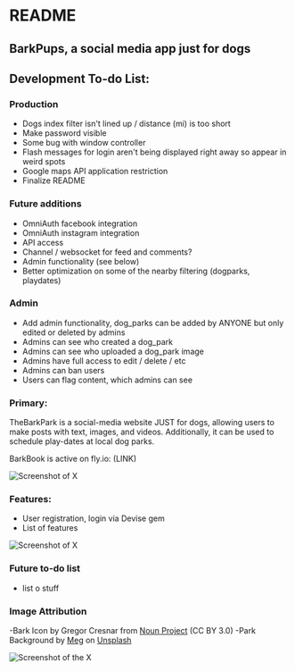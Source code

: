 # README

## BarkPups, a social media app just for dogs

## Development To-do List:

### Production
* Dogs index filter isn't lined up / distance (mi) is too short
* Make password visible
* Some bug with window controller
* Flash messages for login aren't being displayed right away so appear in weird spots
* Google maps API application restriction
* Finalize README

### Future additions
* OmniAuth facebook integration
* OmniAuth instagram integration
* API access
* Channel / websocket for feed and comments?
* Admin functionality (see below)
* Better optimization on some of the nearby filtering (dogparks, playdates)

### Admin
* Add admin functionality, dog_parks can be added by ANYONE but only edited or deleted by admins
* Admins can see who created a dog_park
* Admins can see who uploaded a dog_park image
* Admins have full access to edit / delete / etc
* Admins can ban users
* Users can flag content, which admins can see

### Primary:

TheBarkPark is a social-media website JUST for dogs, allowing users to make posts with text, images, and videos. Additionally, it can be used to schedule play-dates at local dog parks.

BarkBook is active on fly.io: (LINK)

![Screenshot of X](LINK)

### Features:
* User registration, login via Devise gem
* List of features
  
![Screenshot of X](LINK)

### Future to-do list
* list o stuff

### Image Attribution
-Bark Icon by Gregor Cresnar from <a href="https://thenounproject.com/browse/icons/term/bark/" target="_blank" title="bark Icons">Noun Project</a> (CC BY 3.0)
-Park Background by <a href="https://unsplash.com/@megindoors?utm_content=creditCopyText&utm_medium=referral&utm_source=unsplash">Meg</a> on <a href="https://unsplash.com/photos/a-picnic-table-in-the-middle-of-a-field-of-flowers-3hyfMlJJ8rU?utm_content=creditCopyText&utm_medium=referral&utm_source=unsplash">Unsplash</a>
  

![Screenshot of the X](LINK)